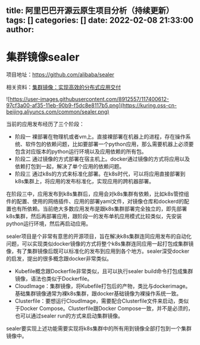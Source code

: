 title: 阿里巴巴开源云原生项目分析（持续更新）
tags: []
categories: []
date: 2022-02-08 21:33:00
author:
---
# 集群镜像sealer
项目地址：https://github.com/alibaba/sealer

相关资料：[集群镜像：实现高效的分布式应用交付](https://mp.weixin.qq.com/s/0SBslzaMWtqn9H8Q57urNA)

![https://user-images.githubusercontent.com/8912557/117400612-97cf3a00-af35-11eb-90b9-f5dc8e8117b5.png](https://kuring.oss-cn-beijing.aliyuncs.com/common/sealer.png)

当前的应用发布经历了三个阶段：
- 阶段一 裸部署在物理机或者vm上。直接裸部署在机器上的进程，存在操作系统、软件包的依赖问题，比如要部署一个python应用，那么需要机器上必须要包含对应版本的python运行环境以及应用依赖的所有包。
- 阶段二 通过镜像的方式部署在宿主机上。docker通过镜像的方式将应用以及依赖打包到一起，解决了单个应用的依赖问题。
- 阶段三 通过k8s的方式来标准化部署。在k8s时代，可以将应用直接部署到k8s集群上，将应用的发布标准化，实现应用的跨机器部署。

在阶段三中，应用发布到k8s集群后，应用会对k8s集群有依赖，比如k8s管控组件的配置、使用的网络插件、应用的部署yaml文件，对镜像仓库和dockerd的配置也有所依赖。当前绝大多数应用发布是跟k8s集群部署完全独立的，即先部署k8s集群，然后再部署应用，跟阶段一的发布单机应用模式比较类似，先安装python运行环境，然后再启动应用。

sealer项目是个非常有意思的开源项目，旨在解决k8s集群连同应用发布的自动化问题，可以实现类似docker镜像的方式将整个k8s集群连同应用一起打包成集群镜像，有了集群镜像后既可以标准化的发布到应用到各个地方。sealer深受docker的启发，提出的很多概念跟docker非常类似。

- Kubefile概念跟Dockerfile非常类似，且可以执行sealer build命令打包成集群镜像，语法也类似于Dockerfile。
- CloudImage：集群镜像，将Kubefile打包后的产物，类比与dockerimage。基础集群镜像通常为裸k8s集群，跟docker基础镜像为裸操作系统一致。
- Clusterfile：要想运行CloudImage，需要配合Clusterfile文件来启动，类似于Docker Compose。Clusterfile跟Docker Compose一致，并不是必须的，也可以通过sealer run的方式来启动集群镜像。

sealer要实现上述功能需要实现将k8s集群中的所有用到镜像全部打包到一个集群镜像中。